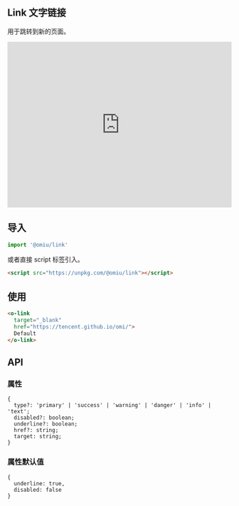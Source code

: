 ## Link 文字链接 

用于跳转到新的页面。

<iframe height="372" style="width: 100%;" scrolling="no" title="OMIU Link" src="https://codepen.io/omijs/embed/KKdNBaO?height=372&theme-id=dark&default-tab=html,result" frameborder="no" allowtransparency="true" allowfullscreen="true" loading="lazy">
  See the Pen <a href='https://codepen.io/omijs/pen/KKdNBaO'>OMIU Link</a> by OMI
  (<a href='https://codepen.io/omijs'>@omijs</a>) on <a href='https://codepen.io'>CodePen</a>.
</iframe>

## 导入

```js
import '@omiu/link'
```

或者直接 script 标签引入。


```html
<script src="https://unpkg.com/@omiu/link"></script>
```

## 使用

```html
<o-link 
  target="_blank" 
  href="https://tencent.github.io/omi/">
  Default
</o-link>
```


## API

### 属性

```tsx
{
  type?: 'primary' | 'success' | 'warning' | 'danger' | 'info' | 'text';
  disabled?: boolean;
  underline?: boolean;
  href?: string;
  target: string;
}
```

### 属性默认值

```tsx
{
  underline: true,
  disabled: false
}
```
